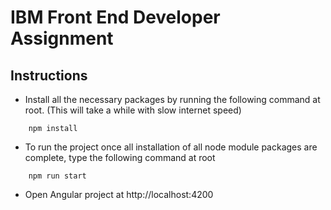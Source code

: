 # IBM Front End Developer Assignment

## Instructions

- Install all the necessary packages by running the following command at root. (This will take a while with slow internet speed)

```
    npm install
```

- To run the project once all installation of all node module packages are complete, type the following command at root

```
    npm run start
```

- Open Angular project at http://localhost:4200
